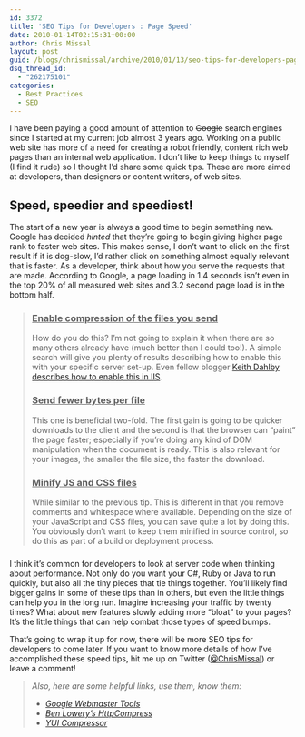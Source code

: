 ```yaml
---
id: 3372
title: 'SEO Tips for Developers : Page Speed'
date: 2010-01-14T02:15:31+00:00
author: Chris Missal
layout: post
guid: /blogs/chrismissal/archive/2010/01/13/seo-tips-for-developers-page-speed.aspx
dsq_thread_id:
  - "262175101"
categories:
  - Best Practices
  - SEO
---
```

I have been paying a good amount of attention to <strike>Google</strike> search engines since I started at my current job almost 3 years ago. Working on a public web site has more of a need for creating a robot friendly, content rich web pages than an internal web application. I don’t like to keep things to myself (I find it rude) so I thought I’d share some quick tips. These are more aimed at developers, than designers or content writers, of web sites.

## Speed, speedier and speediest!

The start of a new year is always a good time to begin something new. Google has <strike>decided</strike>&#160;_hinted_ that they’re going to begin giving higher page rank to faster web sites. This makes sense, I don’t want to click on the first result if it is dog-slow, I’d rather click on something almost equally relevant that is faster. As a developer, think about how you serve the requests that are made. According to Google, a page loading in 1.4 seconds isn’t even in the top 20% of all measured web sites and 3.2 second page load is in the bottom half.

> ### <u>Enable compression of the files you send</u>
> 
> How do you do this? I’m not going to explain it when there are so many others already have (much better than I could too!). A simple search will give you plenty of results describing how to enable this with your specific server set-up. Even fellow blogger [Keith Dahlby describes how to enable this in IIS](/blogs/dahlbyk/archive/2010/01/08/script-to-enable-http-compression-gzip-deflate-in-iis-6.aspx "Enable Compression in IIS").
> 
> ### <u>Send fewer bytes per file</u>
> 
> This one is beneficial two-fold. The first gain is going to be quicker downloads to the client and the second is that the browser can “paint” the page faster; especially if you’re doing any kind of DOM manipulation when the document is ready. This is also relevant for your images, the smaller the file size, the faster the download. 
> 
> ### <u>Minify JS and CSS files</u>
> 
> While similar to the previous tip. This is different in that you remove comments and whitespace where available. Depending on the size of your JavaScript and CSS files, you can save quite a lot by doing this. You obviously don’t want to keep them minified in source control, so do this as part of a build or deployment process.

### 

I think it’s common for developers to look at server code when thinking about performance. Not only do you want your C#, Ruby or Java to run quickly, but also all the tiny pieces that tie things together. You’ll likely find bigger gains in some of these tips than in others, but even the little things can help you in the long run. Imagine increasing your traffic by twenty times? What about new features slowly adding more “bloat” to your pages? It’s the little things that can help combat those types of speed bumps.

That’s going to wrap it up for now, there will be more SEO tips for developers to come later. If you want to know more details of how I’ve accomplished these speed tips, hit me up on Twitter (<a href="http://twitter.com/ChrisMissal" rel="nofollow">@ChrisMissal</a>) or leave a comment!

> _Also, here are some helpful links, use them, know them:_
> 
>   * _[Google Webmaster Tools](http://www.google.com/webmasters/)_ 
>   * _[Ben Lowery’s HttpCompress](http://blowery.org/httpcompress/)_ 
>   * _[YUI Compressor](http://developer.yahoo.com/yui/compressor/)_